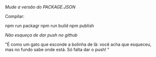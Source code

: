 *Mude a versão do PACKAGE.JSON*

Compilar:

npm run packagr
npm run build
npm publish


*Não esqueça de dar push no github*

"É como um gato que esconde a bolinha de lã: você acha que esqueceu, mas no fundo sabe onde está. Só falta dar o push! "